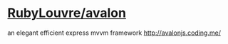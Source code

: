 # [RubyLouvre/avalon](https://github.com/RubyLouvre/avalon)

an elegant efficient express mvvm framework <http://avalonjs.coding.me/>
